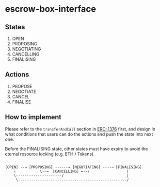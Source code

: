 # escrow-box-interface

## States

1. OPEN
2. PROPOSING
3. NEGOTIATING
4. CANCELLING
5. FINALISING

## Actions

1. PROPOSE
2. NEGOTIATE
3. CANCEL
4. FINALISE

## How to implement

Please refer to the `transferAndCall` section in [ERC-1376](https://github.com/fstnetwork/EIPs/blob/master/EIPS/eip-1376.md) first, and design in what conditions that users can do the actions and push the state into next one.

Before the FINALISING state, other states must have expiry to avoid the eternal resource locking (e.g. ETH / Tokens).

```
    
[OPEN] --→ [PROPOSING] ------→ [NEGOTIATING] ----→ [FINALISING]
    ↑           \--→  [CANCELLING] ←--/                 |
    \---------------------/                             |
     \--------------------------------------------------/
```
